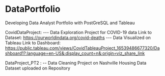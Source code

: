 # DataPortfolio

Developing Data Analyst Portfolio with PostGreSQL and Tableau

CovidDataProject: 
  --- Data Exploration Project for COVID-19 data
  Link to Dataset: https://ourworldindata.org/covid-deaths
  --- Data Visualized on Tableau
  Link to Dashboard: https://public.tableau.com/views/CovidTableauProject_16539486677320/Dashboard1?:language=en-US&:display_count=n&:origin=viz_share_link

DataProject_PT2 :
  -- Data Cleaning Project on Nashville Housing Data
  Dataset uploaded on Repository
